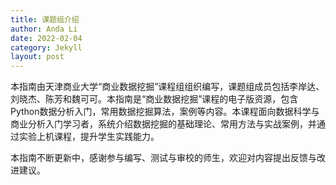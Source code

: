 ```yaml
---
title: 课题组介绍
author: Anda Li
date: 2022-02-04
category: Jekyll
layout: post
---
```


本指南由天津商业大学“商业数据挖掘”课程组组织编写，课题组成员包括李岸达、刘晓杰、陈芳和魏可可。本指南是“商业数据挖掘”课程的电子版资源，包含Python数据分析入门，常用数据挖掘算法，案例等内容。本课程面向数据科学与商业分析入门学习者，系统介绍数据挖掘的基础理论、常用方法与实战案例，并通过实验上机课程，提升学生实践能力。

本指南不断更新中，感谢参与编写、测试与审校的师生，欢迎对内容提出反馈与改进建议。

